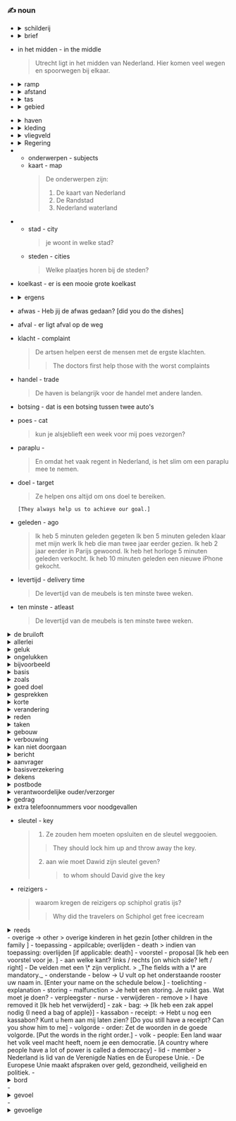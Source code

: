 ### :writing_hand: noun

- <details><summary>schilderij</summary>painting<br>
  > Het bekendste schilderij van Rembrandt is 'De Nachtwacht'.
  </details>
- <details><summary>brief</summary>letter<br>
  Ik stuur mijn vader een brief
  > I'm sending my father a letter
  </details>
- in het midden - in the middle

  > Utrecht ligt in het midden van Nederland. Hier komen veel wegen en spoorwegen bij elkaar.

- <details><summary>ramp </summary> <br> disaster
  > Na de ramp maakten Nederlanders de dijken hoger.
  </details>
- <details><summary>afstand </summary> Distance<br>

  > De **afstand** van Groningen naar Maastricht is ongeveer 300 kilometer.
  > En de **afstand** van Den Haag naar Enschede is ongeveer 200 kilometer.
  </details>
- <details><summary>tas</summary>bag<br>
  hij steelt een boek uit de tas - he steals a book from the bag
  </details>
- <details><summary>gebied </summary> area/territory<br>

  > Het gebied met Amsterdam, Utrecht, Rotterdam, Den Hag heet de Randstad. </details>
- <details><summary>haven </summary> port <br>

  > In Rotterdam is de grootste haven van Nederland.
  </details>
- <details><summary>kleding </summary> clothes<br>
  wat voor kleding wil je vandaag kopen. </details>

- <details><summary> vliegveld </summary> airport<br>

  > Amsterdam is de hoofdstad van Nederland. Bij deze stad ligt het grootste vliegveld van Nederland: Schiphol.

  </details>

- <details><summary>Regering </summary> Government <br>

  > In Den Haag zit de Nederlandse regering. Daarom noemen we Den Haag ook wel de politieke hoofdstad van Nederland.
  >
  > > The Dutch government is located in The Hague. That is why we also call The Hague the political capital of the Netherlands.

  </details>

- - onderwerpen - subjects
  - kaart - map
    > De onderwerpen zijn:
    >
    > 1. De kaart van Nederland
    > 2. De Randstad
    > 3. Nederland waterland

- - stad - city
    > je woont in welke stad?
  - steden - cities
    > Welke plaatjes horen bij de steden?
- koelkast - er is een mooie grote koelkast
- <details><summary>ergens </summary> anywhere <br> kan ik de minimal backup zip ergens downloaden [anywhere] </details>
- afwas - Heb jij de afwas gedaan? [did you do the dishes]
- afval - er ligt afval op de weg
- klacht - complaint
  > De artsen helpen eerst de mensen met de ergste klachten.
  >
  > > The doctors first help those with the worst complaints
- handel - trade
  > De haven is belangrijk voor de handel met andere landen.
- botsing - dat is een botsing tussen twee auto's
- poes - cat
  > kun je alsjeblieft een week voor mij poes vezorgen?
- paraplu -
  > En omdat het vaak regent in Nederland, is het slim om een paraplu mee te nemen.
- doel - target

  > Ze helpen ons altijd om ons doel te bereiken.

      [They always help us to achieve our goal.]

- geleden - ago

  > Ik heb 5 minuten geleden gegeten
  > Ik ben 5 minuten geleden klaar met mijn werk
  > Ik heb die man twee jaar eerder gezien.
  > Ik heb 2 jaar eerder in Parijs gewoond.
  > Ik heb het horloge 5 minuten geleden verkocht.
  > Ik heb 10 minuten geleden een nieuwe iPhone gekocht.

- levertijd - delivery time
  > De levertijd van de meubels is ten minste twee weken.
- ten minste - atleast
  > De levertijd van de meubels is ten minste twee weken.

<details><summary>de bruiloft</summary>wedding<br> Volgende week vrijdag is de bruiloft van Nadia en Richard! </details>
<details><summary>allerlei</summary>all kind of<br> U leert om te helpen bij allerlei ongelukken. </details>
<details><summary>geluk</summary>luck </details>
<details><summary>ongelukken</summary>accidents </details>
<details><summary>bijvoorbeeld</summary>for example </details>
<details><summary>basis</summary>base<br>
Het salaris wordt bepaald op basis van de ervaring en de opleidingsachtergrond.<br>
<blockquote>Pay will be based on experience and educational background.</blockquote>
 </details>
<details><summary>zoals</summary>such as<br>Ik hou van fruit zoals druiven en perziken </details>

<details><summary>goed doel </summary>charity<br>
Het geld dat we verdienen met de verkoop gaat naar een goed doel. Elk jaar kiezen we een ander goed doel.<br>
<blockquote>The money we earn from the sale goes to charity. Every year we choose a different charity.</blockquote>
 </details>

<details><summary>gesprekken</summary>discussions <br> bij slecht weer is een goede start van een gesprek
<blockquote>bij slecht weer is een goede start van een gesprek </blockquote>
</details>

<details><summary>korte</summary>brief <br> veel gesprekken beginnen met een korte evaluatie van het weer
<blockquote>many conversations start with a brief evaluation of the weather</blockquote>
</details>

<details><summary>verandering</summary>change <br> de reden voor deze verandering is simpel.
<blockquote>The reason for this is simple </blockquote>
</details>

<details><summary>reden</summary>reason </details>

<details><summary>taken</summary>tasks <br> we gaan dan ook samen kijken wie misschien andere taken moet doen.
<blockquote>we will therefore look together to see who might have to do other tasks. </blockquote>
</details>

<details><summary>gebouw</summary>building </details>

<details><summary>verbouwing</summary>rennovation <br>
er komen nieuwe leslokalen in het Kuijpergebouw. De extra lokalen komen op de <b>eerste verdieping</b>. Daarom gaat deze verdieping vanaf volgende week maandag een paar dagen dicht. Er zijn dan geen lessen in het Kuijpergebouw. Ook het studieccentrum is op deze dagen gesloten. Studeren kan dan op de begane grond, in het computerlokaal. De verbouwing duurt tot en met donderdag, daarna gaat het hele gebouw weer open. Vanaf vrijdag zijn er dus weer lessen op de eerste verdieping. Ook de lessen van de nieuwe cursus 'Nederlands voor beginners' zijn dan in dit gebouw.
<blockquote>
new classrooms will be built in the Kuijper building. The extra classrooms will be on the <b>first floor</b>. That is why this floor will close for a few days from next Monday. Therwill be no classes in the Kuijper building. The study center is also closed on these days. You can then study on the ground floor, in the computer room. The renovation will lasuntil Thursday, after which the entire building will reopen. So from Friday there will be classes on the first floor again. The lessons of the new course 'Dutch for beginnerswill also be in this building.
</blockquote>
</details>

<details><summary> kan niet doorgaan </summary> cannot take place
    <blockquote> the 'Dutch in practice' course cannot take place due to the renovation.<br>
    de cursus 'nederlands in de praktijk' kan door de verbouwing niet doorgaan. </blockquote>
</details>

<details><summary>bericht</summary>report <br> Monica leest in de krant een bericht over vergrijzing.
<blockquote>Monica reads a report in the newspaper about aging. </blockquote>
</details>

<details><summary>aanvrager</summary>applicant <br> Handtekening aanvrager
<blockquote>Signature applicant </blockquote>
</details>

<details><summary>basisverzekering</summary>basic insurance <br> olek heeft een basisverzekering bij Menzis. Hoeveel meer moet hij daarvoor gaan betalen?
<blockquote>olek has basic insurance with Menzis. How much more should he pay for that? </blockquote>
</details>

<details><summary>dekens</summary>blankets <br> zij legt de dekens in de kast
<blockquote>she puts the blankets in the closet  </blockquote>
</details>

<details><summary>postbode</summary>postman </details>

<details><summary>
verantwoordelijke ouder/verzorger
</summary>
responsible parent/guardian <br>
Ouders zijn verantwoordelijk voor het gedrag van hun kind tot 14 jaar.
<blockquote>Parents are responsible for the behavior of their child up to the age of 14.</blockquote>
</details>

<details><summary>
gedrag
</summary>
behavior<br>
Ouders zijn verantwoordelijk voor het gedrag van hun kind tot 14 jaar.
<blockquote>Parents are responsible for the behavior of their child up to the age of 14.</blockquote>
</details>

<details><summary>extra telefoonnummers voor noodgevallen </summary>extra telephone numbers for emergencies </details>

- sleutel - key
  > 1. Ze zouden hem moeten opsluiten en de sleutel weggooien.
  >
  > > They should lock him up and throw away the key.
  >
  > 2. aan wie moet Dawid zijn sleutel geven?
  >    > to whom should David give the key
- reizigers -
  > waarom kregen de reizigers op schiphol gratis ijs?
  >
  > > Why did the travelers on Schiphol get free icecream
<details><summary> reeds </summary> already <br>
<blockquote>deze betaling is reeds afgerond <blockquote>
 This payment is already completed. Note another meaning of afgerond is rounded. In this case it is completed. </blockquote></blockquote>
</details>
- overige -> other
  > overige kinderen in het gezin [other children in the family ]
- toepassing - appilcable; overlijden - death
  > indien van toepassing: overlijden [if applicable: death]
- voorstel - proposal [Ik heb een voorstel voor je. ]
- aan welke kant? links / rechts [on which side? left / right]
- De velden met een \* zijn verplicht.
  > _The fields with a \* are mandatory._
- onderstande - below -> U vult op het onderstaande rooster uw naam in. [Enter your name on the schedule below.]
- toelichting - explanation
- storing - malfunction
  > Je hebt een storing. Je ruikt gas. Wat moet je doen?
- verpleegster - nurse
- verwijderen - remove
  > I have removed it [Ik heb het verwijderd]
- zak - bag: -> [Ik heb een zak appel nodig {I need a bag of apple}]
- kassabon - receipt: -> Hebt u nog een kassabon? Kunt u hem aan mij laten zien? [Do you still have a receipt? Can you show him to me]
- volgorde - order: Zet de woorden in de goede volgorde. [Put the words in the right order.]
- volk - people: Een land waar het volk veel macht heeft, noem je een democratie. [A country where people have a lot of power is called a democracy]
- lid - member
  > Nederland is lid van de Verenigde Naties en de Europese Unie.
- De Europese Unie maakt afspraken over geld, gezondheid, veiligheid en politiek.
- <details><summary>bord </summary> 1. plate 2. board
  <br>
  <details><summary> 1. Als je binnen drie minuten je bord niet leeg hebt, krijg je geen toetje.</summary><br>If you don't finish your plate in three minutes, you won't get dessert.</details>
  <details><summary> 2. Ik schrijf wat dingen op het bord.</summary><br>I write some things on the board.</details>
  </details>
- <details><summary>gevoel</summary><br>feeling<br>Dat gevoel hebben alle zoogdieren gemeen.<br> It is a feeling which all mammals have in common. </details>
- <details><summary>gevoelige </summary><br>sensitive </details>

